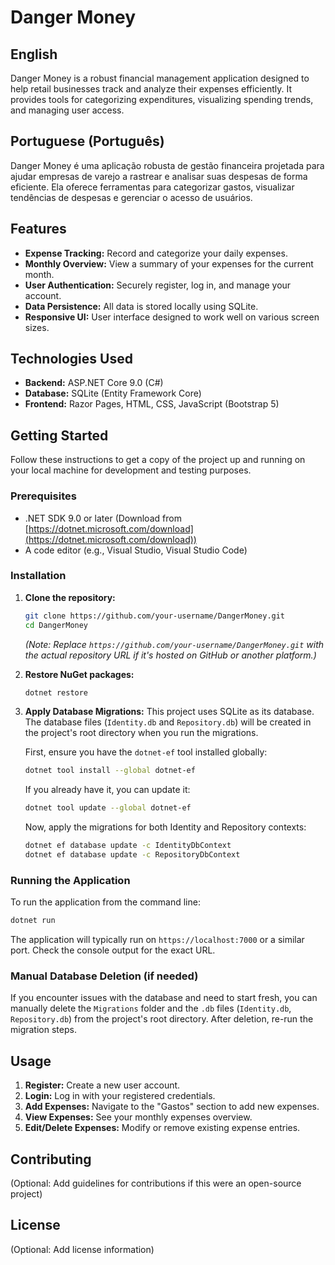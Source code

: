 # Danger Money

## English

Danger Money is a robust financial management application designed to help retail businesses track and analyze their expenses efficiently. It provides tools for categorizing expenditures, visualizing spending trends, and managing user access.

## Portuguese (Português)

Danger Money é uma aplicação robusta de gestão financeira projetada para ajudar empresas de varejo a rastrear e analisar suas despesas de forma eficiente. Ela oferece ferramentas para categorizar gastos, visualizar tendências de despesas e gerenciar o acesso de usuários.

## Features

*   **Expense Tracking:** Record and categorize your daily expenses.
*   **Monthly Overview:** View a summary of your expenses for the current month.
*   **User Authentication:** Securely register, log in, and manage your account.
*   **Data Persistence:** All data is stored locally using SQLite.
*   **Responsive UI:** User interface designed to work well on various screen sizes.

## Technologies Used

*   **Backend:** ASP.NET Core 9.0 (C#)
*   **Database:** SQLite (Entity Framework Core)
*   **Frontend:** Razor Pages, HTML, CSS, JavaScript (Bootstrap 5)

## Getting Started

Follow these instructions to get a copy of the project up and running on your local machine for development and testing purposes.

### Prerequisites

*   .NET SDK 9.0 or later (Download from [https://dotnet.microsoft.com/download](https://dotnet.microsoft.com/download))
*   A code editor (e.g., Visual Studio, Visual Studio Code)

### Installation

1.  **Clone the repository:**
    ```bash
    git clone https://github.com/your-username/DangerMoney.git
    cd DangerMoney
    ```
    *(Note: Replace `https://github.com/your-username/DangerMoney.git` with the actual repository URL if it's hosted on GitHub or another platform.)*

2.  **Restore NuGet packages:**
    ```bash
    dotnet restore
    ```

3.  **Apply Database Migrations:**
    This project uses SQLite as its database. The database files (`Identity.db` and `Repository.db`) will be created in the project's root directory when you run the migrations.

    First, ensure you have the `dotnet-ef` tool installed globally:
    ```bash
    dotnet tool install --global dotnet-ef
    ```
    If you already have it, you can update it:
    ```bash
    dotnet tool update --global dotnet-ef
    ```

    Now, apply the migrations for both Identity and Repository contexts:
    ```bash
    dotnet ef database update -c IdentityDbContext
    dotnet ef database update -c RepositoryDbContext
    ```

### Running the Application

To run the application from the command line:

```bash
dotnet run
```

The application will typically run on `https://localhost:7000` or a similar port. Check the console output for the exact URL.

### Manual Database Deletion (if needed)

If you encounter issues with the database and need to start fresh, you can manually delete the `Migrations` folder and the `.db` files (`Identity.db`, `Repository.db`) from the project's root directory. After deletion, re-run the migration steps.

## Usage

1.  **Register:** Create a new user account.
2.  **Login:** Log in with your registered credentials.
3.  **Add Expenses:** Navigate to the "Gastos" section to add new expenses.
4.  **View Expenses:** See your monthly expenses overview.
5.  **Edit/Delete Expenses:** Modify or remove existing expense entries.

## Contributing

(Optional: Add guidelines for contributions if this were an open-source project)

## License

(Optional: Add license information)